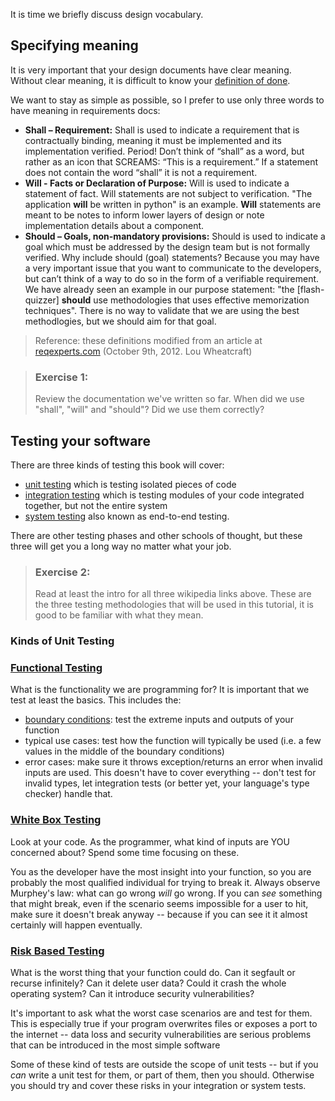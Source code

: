 It is time we briefly discuss design vocabulary.

## Specifying meaning
It is very important that your design documents have clear meaning. Without
clear meaning, it is difficult to know your [definition of done][1].

We want to stay as simple as possible, so I prefer to use only three words to
have meaning in requirements docs:
- **Shall – Requirement:**  Shall is used to indicate a requirement that is contractually
	binding, meaning it must be implemented and its implementation verified.
	Period!  Don’t think of “shall” as a word, but rather as an icon that SCREAMS:
	“This is a requirement.”  If a statement does not contain the word “shall” it
	is not a requirement.
- **Will - Facts or Declaration of Purpose:** Will is used to indicate a
	statement of fact.  Will statements are not subject to verification.
	"The application **will** be written in python" is an example.
    **Will** statements are meant to be notes to inform lower layers
    of design or note implementation details about a component.
- **Should – Goals, non-mandatory provisions:** Should is used to indicate a
    goal which must be addressed by the design team but is not formally
    verified. Why include should (goal) statements? Because you may have a very
    important issue that you want to communicate to the developers, but can’t
    think of a way to do so in the form of a verifiable requirement. We have
    already seen an example in our purpose statement: "the [flash-quizzer]
    **should** use methodologies that uses effective memorization techniques".
    There is no way to validate that we are using the best methodlogies, but
    we should aim for that goal.

> Reference: these definitions modified from an article at [reqexperts.com][2]
> (October 9th, 2012. Lou Wheatcraft)

> ### Exercise 1:
> Review the documentation we've written so far. When did we use "shall",
> "will" and "should"? Did we use them correctly?

## Testing your software
There are three kinds of testing this book will cover:
- [unit testing][3] which is testing isolated pieces of code
- [integration testing][4] which is testing modules of your code integrated
	together, but not the entire system
- [system testing][5] also known as end-to-end testing.

There are other testing phases and other schools of thought, but these three
will get you a long way no matter what your job.

> ### Exercise 2:
> Read at least the intro for all three wikipedia links above.
> These are the three testing methodologies that will be used in this
> tutorial, it is good to be familiar with what they mean.

### Kinds of Unit Testing

### [Functional Testing][5]
What is the functionality we are programming for? It is important that
we test at least the basics. This includes the:
- [boundary conditions][6]: test the extreme inputs and outputs of your
    function
- typical use cases: test how the function will typically be used
    (i.e. a few values in the middle of the boundary conditions)
- error cases: make sure it throws exception/returns an error when invalid
    inputs are used. This doesn't have to cover everything -- don't test for
    invalid types, let integration tests (or better yet, your language's type
    checker) handle that.

### [White Box Testing][7]
Look at your code. As the programmer, what kind of inputs are YOU concerned
about? Spend some time focusing on these.

You as the developer have the most insight into your function, so you are
probably the most qualified individual for trying to break it. Always observe
Murphey's law: what can go wrong *will* go wrong. If you can *see* something
that might break, even if the scenario seems impossible for a user to hit,
make sure it doesn't break anyway -- because if you can see it it almost
certainly will happen eventually.

### [Risk Based Testing][8]
What is the worst thing that your function could do. Can it segfault
or recurse infinitely? Can it delete user data? Could it crash the whole
operating system? Can it introduce security vulnerabilities?

It's important to ask what the worst case scenarios are and test for them.
This is especially true if your program overwrites files or exposes a port
to the internet -- data loss and security vulnerabilities are serious
problems that can be introduced in the most simple software

Some of these kind of tests are outside the scope of unit tests -- but if
you *can* write a unit test for them, or part of them, then you should.
Otherwise you should try and cover these risks in your integration
or system tests.


[1]: https://www.agilealliance.org/glossary/definition-of-done/
[2]: http://reqexperts.com/blog/2012/10/using-the-correct-terms-shall-will-should/
[2]: https://en.wikipedia.org/wiki/Unit_testing
[3]: https://en.wikipedia.org/wiki/Integration_testing
[4]: https://en.wikipedia.org/wiki/System_testing
[5]: https://en.wikipedia.org/wiki/Functional_testing
[6]: https://en.wikipedia.org/wiki/Boundary_testing
[7]: https://en.wikipedia.org/wiki/White-box_testing
[8]: https://en.wikipedia.org/wiki/Risk-based_testing
